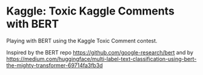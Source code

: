 # Kaggle: Toxic Kaggle Comments with BERT
Playing with BERT using the Kaggle Toxic Comment contest.

Inspired by the BERT repo https://github.com/google-research/bert and by https://medium.com/huggingface/multi-label-text-classification-using-bert-the-mighty-transformer-69714fa3fb3d
